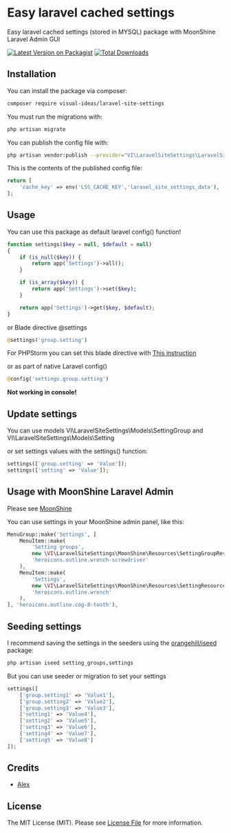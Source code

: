 # Easy laravel cached settings

Easy laravel cached settings (stored in MYSQL) package with MoonShine Laravel Admin GUI

[![Latest Version on Packagist](https://img.shields.io/packagist/v/visual-ideas/laravel-site-settings.svg?style=flat-square)](https://packagist.org/packages/visual-ideas/laravel-site-settings)
[![Total Downloads](https://img.shields.io/packagist/dt/visual-ideas/laravel-site-settings.svg?style=flat-square)](https://packagist.org/packages/visual-ideas/laravel-site-settings)

## Installation

You can install the package via composer:

```bash
composer require visual-ideas/laravel-site-settings
```

You must run the migrations with:

```bash
php artisan migrate
```

You can publish the config file with:

```bash
php artisan vendor:publish --provider="VI\LaravelSiteSettings\LaravelSiteSettingsProvider" --tag="config"
```

This is the contents of the published config file:

```php
return [
    'cache_key' => env('LSS_CACHE_KEY','laravel_site_settings_data'),
];
```

## Usage

You can use this package as default laravel config() function!

```php
function settings($key = null, $default = null)
{
    if (is_null($key)) {
        return app('Settings')->all();
    }

    if (is_array($key)) {
        return app('Settings')->set($key);
    }

    return app('Settings')->get($key, $default);
}
```

or Blade directive @settings

```php
@settings('group.setting')
```
For PHPStorm you can set this blade directive with [This instruction](https://www.jetbrains.com/help/phpstorm/blade-page.html)


or as part of native Laravel config()

```php
@config('settings.group.setting')
```

<b>Not working in console!</b>

## Update settings

You can use models VI\LaravelSiteSettings\Models\SettingGroup and VI\LaravelSiteSettings\Models\Setting

or set settings values with the settings() function:

```php
settings(['group.setting' => 'Value']);
settings(['setting' => 'Value']);
```

## Usage with MoonShine Laravel Admin

Please see [MoonShine](https://moonshine.cutcode.ru/)

You can use settings in your MoonShine admin panel, like this:

```php
MenuGroup::make('Settings', [
    MenuItem::make(
        'Setting groups',
        new \VI\LaravelSiteSettings\MoonShine\Resources\SettingGroupResource(),
        'heroicons.outline.wrench-screwdriver'
    ),
    MenuItem::make(
        'Settings',
        new \VI\LaravelSiteSettings\MoonShine\Resources\SettingResource(),
        'heroicons.outline.wrench'
    ),
], 'heroicons.outline.cog-8-tooth'),
```

## Seeding settings

I recommend saving the settings in the seeders using the [orangehill/iseed](https://github.com/orangehill/iseed) package:

```bash
php artisan iseed setting_groups,settings
```

But you can use seeder or migration to set your settings

```php
settings([
    ['group.setting1' => 'Value1'],
    ['group.setting2' => 'Value2'],
    ['group.setting3' => 'Value3'],
    ['setting1' => 'Value4'],
    ['setting2' => 'Value5'],
    ['setting3' => 'Value6'],
    ['setting4' => 'Value7'],
    ['setting5' => 'Value8']
]);
```

## Credits

- [Alex](https://github.com/alexvenga)

## License

The MIT License (MIT). Please see [License File](LICENSE) for more information.


